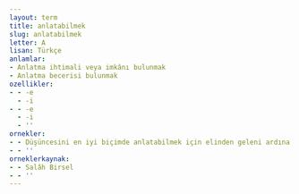 ```yaml
---
layout: term
title: anlatabilmek
slug: anlatabilmek
letter: A
lisan: Türkçe
anlamlar:
- Anlatma ihtimali veya imkânı bulunmak
- Anlatma becerisi bulunmak
ozellikler:
- - -e
  - -i
- - -e
  - -i
  - ''
ornekler:
- - Düşüncesini en iyi biçimde anlatabilmek için elinden geleni ardına koymamıştır.
- - ''
orneklerkaynak:
- - Salâh Birsel
- - ''
---
```

